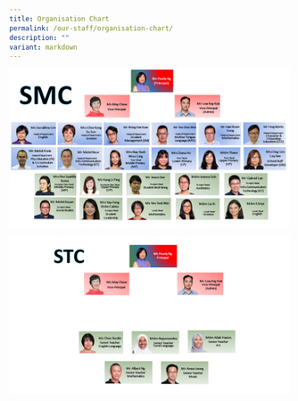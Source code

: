 ```yaml
---
title: Organisation Chart
permalink: /our-staff/organisation-chart/
description: ""
variant: markdown
---
```

![](/images/OrgChart/SMC_2024_29Jul.png)

![](/images/OrgChart/stc_2024_19aug.png)
